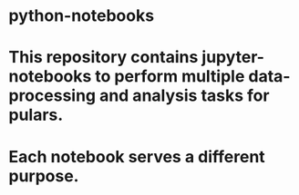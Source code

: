 # python-notebooks

# This repository contains jupyter-notebooks to perform multiple data-processing and analysis tasks for pulars. 
# Each notebook serves a different purpose. 
